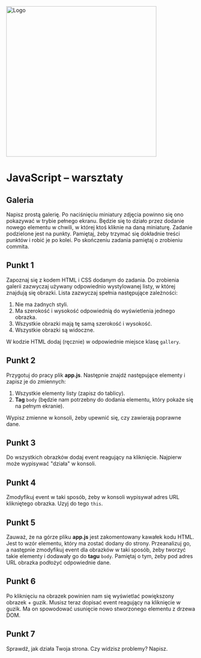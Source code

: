 <img alt="Logo" src="http://coderslab.pl/svg/logo-coderslab.svg" width="400">

# JavaScript &ndash; warsztaty
## Galeria

Napisz prostą galerię. Po naciśnięciu miniatury zdjęcia powinno się ono pokazywać w trybie pełnego ekranu.
Będzie się to działo przez dodanie nowego elementu w chwili, w której ktoś kliknie na daną miniaturę.
Zadanie podzielone jest na punkty. Pamiętaj, żeby trzymać się dokładnie treści punktów i robić je po kolei.
Po skończeniu zadania pamiętaj o zrobieniu commita.

## Punkt 1
Zapoznaj się z kodem HTML i CSS dodanym do zadania. Do zrobienia galerii zazwyczaj używany odpowiednio wystylowanej listy, w której znajdują się obrazki.
Lista zazwyczaj spełnia następujące zależności:

1. Nie ma żadnych styli.
2. Ma szerokość i wysokość odpowiednią do wyświetlenia jednego obrazka.
3. Wszystkie obrazki mają tę samą szerokość i wysokość.
5. Wszystkie obrazki są widoczne.

W kodzie HTML dodaj (ręcznie) w odpowiednie miejsce klasę ```gallery```.

## Punkt 2
Przygotuj do pracy plik **app.js**.
Następnie znajdź następujące elementy i zapisz je do zmiennych:
1. Wszystkie elementy listy (zapisz do tablicy).
2. **Tag** ```body``` (będzie nam potrzebny do dodania elementu, który pokaże się na pełnym ekranie).

Wypisz zmienne w konsoli, żeby upewnić się, czy zawierają poprawne dane.

## Punkt 3
Do wszystkich obrazków dodaj event reagujący na kliknięcie. Najpierw może wypisywać "działa" w konsoli.

## Punkt 4
Zmodyfikuj event w taki sposób, żeby w konsoli wypisywał adres URL klikniętego obrazka. Uzyj do tego ```this```.

## Punkt 5
Zauważ, że na górze pliku **app.js** jest zakomentowany kawałek kodu HTML. Jest to wzór elementu, który ma zostać dodany do strony.
Przeanalizuj go, a następnie zmodyfikuj event dla obrazków w taki sposób, żeby tworzyć takie elementy i dodawały go do **tagu** ```body```.
Pamiętaj o tym, żeby pod adres URL obrazka podłożyć odpowiednie dane.

## Punkt 6
Po kliknięciu na obrazek powinien nam się wyświetlać powiększony obrazek + guzik. Musisz teraz dopisać event reagujący na kliknięcie w guzik. Ma on spowodować usunięcie nowo stworzonego elementu z drzewa DOM.

## Punkt 7
Sprawdź, jak działa Twoja strona. Czy widzisz problemy? Napisz.
